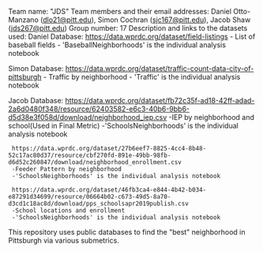 Team name: "JDS"
Team members and their email addresses: Daniel Otto-Manzano (dlo21@pitt.edu), Simon Cochran (sjc167@pitt.edu), Jacob Shaw (jds267@pitt.edu)
Group number: 17
Description and links to the datasets used: 
Daniel Database: https://data.wprdc.org/dataset/field-listings
    - List of baseball fields
    - 'BaseballNeighborhoods' is the individual analysis notebook

Simon Database: https://data.wprdc.org/dataset/traffic-count-data-city-of-pittsburgh
    - Traffic by neighborhood
    - 'Traffic' is the individual analysis notebook
    
 Jacob Database: https://data.wprdc.org/dataset/fb72c35f-ad18-42ff-adad-2a6d0480f348/resource/62403582-e6c3-40b6-9bb6-d5d38e3f058d/download/neighborhood_iep.csv
     -IEP by neighborhood and school(Used in Final Metric)
     -'SchoolsNeighborhoods' is the individual analysis notebook
     
     https://data.wprdc.org/dataset/27b6eef7-8825-4cc4-8b48-52c17ac80d37/resource/cbf270fd-891e-49bb-98fb-d6d52c260847/download/neighborhood_enrollment.csv
     -Feeder Pattern by neighborhood
     -'SchoolsNeighborhoods' is the individual analysis notebook
     
     https://data.wprdc.org/dataset/46fb3ca4-e844-4b42-b034-e87291d34699/resource/06664b02-c673-49d5-8a70-d3cd1c18ac8d/download/pps_schoolsapr2019publish.csv
     -School locations and enrollment
     -'SchoolsNeighborhoods' is the individual analysis notebook

This repository uses public databases to find the "best" neighborhood in Pittsburgh via various submetrics. 